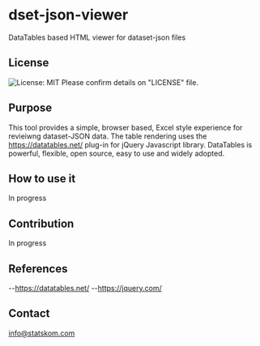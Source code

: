 # dset-json-viewer
DataTables based HTML viewer for dataset-json files

## License
![License: MIT](https://img.shields.io/badge/License-MIT-blue.svg) 
Please confirm details on "LICENSE" file.


## Purpose
This tool provides a simple, browser based, Excel style experience for revieiwng dataset-JSON data. The table rendering uses the https://datatables.net/ plug-in for jQuery Javascript library. DataTables is powerful, flexible, open source, easy to use and widely adopted.

## How to use it
In progress

## Contribution
In progress

## References
--https://datatables.net/
--https://jquery.com/

## Contact
info@statskom.com
